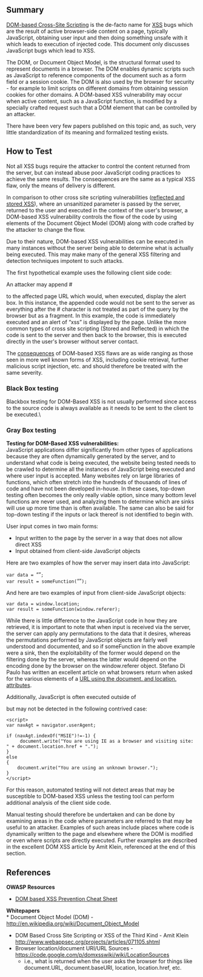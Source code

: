 Summary
-------

[DOM-based Cross-Site Scripting](DOM_Based_XSS "wikilink") is the de-facto name for [XSS](XSS "wikilink") bugs which are the result of active browser-side content on a page, typically JavaScript, obtaining user input and then doing something unsafe with it which leads to execution of injected code. This document only discusses JavaScript bugs which lead to XSS.

The DOM, or Document Object Model, is the structural format used to represent documents in a browser. The DOM enables dynamic scripts such as JavaScript to reference components of the document such as a form field or a session cookie. The DOM is also used by the browser for security - for example to limit scripts on different domains from obtaining session cookies for other domains. A DOM-based XSS vulnerability may occur when active content, such as a JavaScript function, is modified by a specially crafted request such that a DOM element that can be controlled by an attacker.

There have been very few papers published on this topic and, as such, very little standardization of its meaning and formalized testing exists.

How to Test
-----------

Not all XSS bugs require the attacker to control the content returned from the server, but can instead abuse poor JavaScript coding practices to achieve the same results. The consequences are the same as a typical XSS flaw, only the means of delivery is different.

In comparison to other cross site scripting vulnerabilities ([reflected and stored XSS](XSS#Stored_and_Reflected_XSS_Attacks "wikilink")), where an unsanitized parameter is passed by the server, returned to the user and executed in the context of the user's browser, a DOM-based XSS vulnerability controls the flow of the code by using elements of the Document Object Model (DOM) along with code crafted by the attacker to change the flow.

Due to their nature, DOM-based XSS vulnerabilities can be executed in many instances without the server being able to determine what is actually being executed. This may make many of the general XSS filtering and detection techniques impotent to such attacks.

The first hypothetical example uses the following client side code:

<script>
`document.write("Site is at: " + document.location.href + `“`.`”`);`\

</script>
An attacker may append \#

<script>
alert('xss')

</script>
to the affected page URL which would, when executed, display the alert box. In this instance, the appended code would not be sent to the server as everything after the \# character is not treated as part of the query by the browser but as a fragment. In this example, the code is immediately executed and an alert of “xss” is displayed by the page. Unlike the more common types of cross site scripting (Stored and Reflected) in which the code is sent to the server and then back to the browser, this is executed directly in the user's browser without server contact.

The [consequences](XSS#XSS_Attack_Consequences "wikilink") of DOM-based XSS flaws are as wide ranging as those seen in more well known forms of XSS, including cookie retrieval, further malicious script injection, etc. and should therefore be treated with the same severity.

### Black Box testing

Blackbox testing for DOM-Based XSS is not usually performed since access to the source code is always available as it needs to be sent to the client to be executed.\

### Gray Box testing

**Testing for DOM-Based XSS vulnerabilities:**\
JavaScript applications differ significantly from other types of applications because they are often dynamically generated by the server, and to understand what code is being executed, the website being tested needs to be crawled to determine all the instances of JavaScript being executed and where user input is accepted. Many websites rely on large libraries of functions, which often stretch into the hundreds of thousands of lines of code and have not been developed in-house. In these cases, top-down testing often becomes the only really viable option, since many bottom level functions are never used, and analyzing them to determine which are sinks will use up more time than is often available. The same can also be said for top-down testing if the inputs or lack thereof is not identified to begin with.

User input comes in two main forms:

-   Input written to the page by the server in a way that does not allow direct XSS
-   Input obtained from client-side JavaScript objects

Here are two examples of how the server may insert data into JavaScript:

`var data = `“<escaped data from the server>”`;`\
`var result = someFunction(`“<escaped data from the server>”`);`

And here are two examples of input from client-side JavaScript objects:

`var data = window.location;`\
`var result = someFunction(window.referer);`

While there is little difference to the JavaScript code in how they are retrieved, it is important to note that when input is received via the server, the server can apply any permutations to the data that it desires, whereas the permutations performed by JavaScript objects are fairly well understood and documented, and so if someFunction in the above example were a sink, then the exploitability of the former would depend on the filtering done by the server, whereas the latter would depend on the encoding done by the browser on the window.referer object. Stefano Di Paulo has written an excellent article on what browsers return when asked for the various elements of a [URL using the document. and location. attributes](https://code.google.com/p/domxsswiki/wiki/LocationSources).

Additionally, JavaScript is often executed outside of

<script>
blocks, as evidenced by the many vectors which have led to XSS filter bypasses in the past, and so, when crawling the application, it is important to note the use of scripts in places such as event handlers and CSS blocks with expression attributes. Also, note that any off-site CSS or script objects will need to be assessed to determine what code is being executed.

Automated testing has only very limited success at identifying and validating DOM-based XSS as it usually identifies XSS by sending a specific payload and attempts to observe it in the server response. This may work fine for the simple example provided below, where the message parameter is reflected back to the user:

    <script>
    var pos=document.URL.indexOf("message=")+5;
    document.write(document.URL.substring(pos,document.URL.length));
    </script>

but may not be detected in the following contrived case:

     
    <script>
    var navAgt = navigator.userAgent;
     
    if (navAgt.indexOf("MSIE")!=-1) {
         document.write("You are using IE as a browser and visiting site: " + document.location.href + ".");
    }
    else
    {
        document.write("You are using an unknown browser.");
    }
    </script>

For this reason, automated testing will not detect areas that may be susceptible to DOM-based XSS unless the testing tool can perform additional analysis of the client side code.

Manual testing should therefore be undertaken and can be done by examining areas in the code where parameters are referred to that may be useful to an attacker. Examples of such areas include places where code is dynamically written to the page and elsewhere where the DOM is modified or even where scripts are directly executed. Further examples are described in the excellent DOM XSS article by Amit Klein, referenced at the end of this section.

References
----------

**OWASP Resources**

-   [DOM based XSS Prevention Cheat Sheet](DOM_based_XSS_Prevention_Cheat_Sheet "wikilink")

**Whitepapers**\
\* Document Object Model (DOM) - <http://en.wikipedia.org/wiki/Document_Object_Model>

-   DOM Based Cross Site Scripting or XSS of the Third Kind - Amit Klein <http://www.webappsec.org/projects/articles/071105.shtml>
-   Browser location/document URI/URL Sources - <https://code.google.com/p/domxsswiki/wiki/LocationSources>
    -   i.e., what is returned when the user asks the browser for things like document.URL, document.baseURI, location, location.href, etc.

